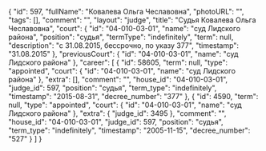 {
    "id": 597,
    "fullName": "Ковалева Ольга Чеславовна",
    "photoURL": "",
    "tags": [],
    "comment": "",
    "layout": "judge",
    "title": "Судья Ковалева Ольга Чеславовна",
    "court": {
        "id": "04-010-03-01",
        "name": "суд Лидского района",
        "position": "судья",
        "termType": "indefinitely",
        "term": null,
        "description": "c 31.08.2015, бессрочно, по указу 377",
        "timestamp": "31.08.2015"
    },
    "previousCourt": {
        "id": "04-010-03-01",
        "name": "суд Лидского района"
    },
    "career": [
        {
            "id": 58605,
            "term": null,
            "type": "appointed",
            "court": {
                "id": "04-010-03-01",
                "name": "суд Лидского района"
            },
            "extra": [],
            "comment": "",
            "house_id": "04-010-03-01",
            "judge_id": 597,
            "position": "судья",
            "term_type": "indefinitely",
            "timestamp": "2015-08-31",
            "decree_number": "377"
        },
        {
            "id": 4590,
            "term": null,
            "type": "appointed",
            "court": {
                "id": "04-010-03-01",
                "name": "суд Лидского района"
            },
            "extra": {
                "judge_id": 3495
            },
            "comment": "",
            "house_id": "04-010-03-01",
            "judge_id": 597,
            "position": "судья",
            "term_type": "indefinitely",
            "timestamp": "2005-11-15",
            "decree_number": "527"
        }
    ]
}